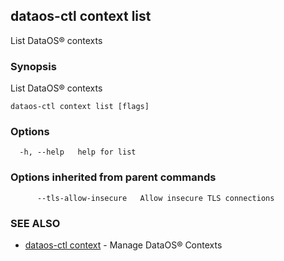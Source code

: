 ## dataos-ctl context list

List DataOS® contexts

### Synopsis

List DataOS® contexts

```
dataos-ctl context list [flags]
```

### Options

```
  -h, --help   help for list
```

### Options inherited from parent commands

```
      --tls-allow-insecure   Allow insecure TLS connections
```

### SEE ALSO

* [dataos-ctl context](dataos-ctl_context.md)	 - Manage DataOS® Contexts

